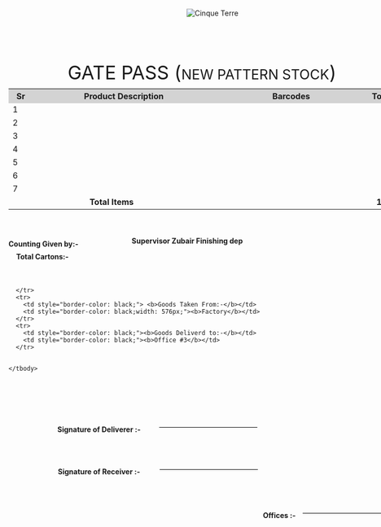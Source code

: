 <!DOCTYPE html>
<html lang="en">
<head>
  <title>Gate Pass</title>
  <meta charset="utf-8">
  <meta name="viewport" content="width=device-width, initial-scale=1">
  <link rel="stylesheet" href="https://maxcdn.bootstrapcdn.com/bootstrap/4.4.1/css/bootstrap.min.css">
  <script src="https://ajax.googleapis.com/ajax/libs/jquery/3.4.1/jquery.min.js"></script>
  <script src="https://cdnjs.cloudflare.com/ajax/libs/popper.js/1.16.0/umd/popper.min.js"></script>
  <script src="https://maxcdn.bootstrapcdn.com/bootstrap/4.4.1/js/bootstrap.min.js"></script>
</head>
<body>

<div class="container"> 

<img src="C:\Users\Muhammad Haseeb\Desktop\gatepass\img'\logo.png" class="rounded" alt="Cinque Terre" style="
    margin-left: 350px;
    margin-bottom: 114px;
    margin-top: 30px;
">
</div>
<div class="container" style="
    width: 925px;
    height: 451px;
    padding-right: 118px;
    margin-top: -88px;
    margin-bottom: 20px;
">                      
  <table class="table table-bordered">
    <thead>
 <td colspan="4" style="
    font-size: 37px;
    text-align: center;
    border-color: black;
">GATE PASS (<font size="1" style="
    font-size: 27px;
">NEW PATTERN STOCK</font>)</td>
    </thead>
    <tbody>
      <tr>
    <th style="
    border-color: black;
    width: 32px;
    background-color: lightgrey;
">Sr</th>
      <th style="
    border-color: black;
    text-align: center;
    width: 341px;
    background-color: lightgray;
">Product Description</th>
     <th style="
    border-color: black;
    text-align: center;
    width: 285px;
    background-color: lightgray;
">Barcodes</th>
      <th style="
    border-color: black;
    text-align: center;
    background-color: lightgray;
">Total</th>
      </tr>
      <tr>
        <td style="border-color: black;">1</td>
        <td style="border-color: black;"></td>
        <td style="border-color: black;"></td>
        <td style="border-color: black;"></td>
      </tr>
      <tr>
        <td style="border-color: black;">2</td>
        <td style="border-color: black;"></td>
        <td style="border-color: black;"></td>
        <td style="border-color: black;"></td>
      </tr>
      <tr>
        <td style="border-color: black;">3</td>
        <td style="border-color: black;"></td>
        <td style="border-color: black;"></td>
        <td style="border-color: black;"></td>
      </tr>
      <tr>
        <td style="border-color: black;">4</td>
        <td style="border-color: black;"></td>
        <td style="border-color: black;"></td>
        <td style="border-color: black;"></td>
      </tr>
      <tr>
        <td style="border-color: black;">5</td>
        <td style="border-color: black;"></td>
        <td style="border-color: black;"></td>
        <td style="border-color: black;"></td>
      </tr>
      <tr>
        <td style="border-color: black;">6</td>
        <td style="border-color: black;"></td>
        <td style="border-color: black;"></td>
        <td style="border-color: black;"></td>
      </tr>
      <tr>
        <td style="border-color: black;">7</td>
        <td style="border-color: black;"></td>
        <td style="border-color: black;"></td>
        <td style="border-color: black;"></td>
      </tr>
        <tr>
        <td colspan="2" style="
        border-color: black;
    	text-align: center;">
    	 <b>Total Items
    	 </b>
    	</td>
        <td style="border-color: black;"></td>
       <td style="
           border-color: black;
    text-align: center;
"><b>12</b></td>
      </tr>
 <h3 style="
     border-color: black;
    position: relative;
    left: 754px;
    top: 73px;
">

    </tbody>
  </table>
  <h3>     <u style="
    position: relative;
    left: 776px;
    top: -579px;
"> 5-MAY-20</u>
     </h3>
<p>
	<b> Counting Given by:-</b>
</p>
<p>
	<b style="
    position: relative;
    left: 242px;
    top: -37px;
"> Supervisor Zubair Finishing dep</b>
</p>
<b style="
    position: relative;
    left: 15px;
    top: -37px;
"> Total Cartons:-</b>


  <table class="table table-bordered">
    <thead>
 
      </tr>
      <tr>
        <td style="border-color: black;"> <b>Goods Taken From:-</b></td>
		<td style="border-color: black;width: 576px;"><b>Factory</b></td>
      </tr>
      <tr>
        <td style="border-color: black;"><b>Goods Deliverd to:-</b></td>
        <td style="border-color: black;"><b>Office #3</b></td>
      </tr>
   

    </tbody>
  </table>
<p>
<b style="
    position: relative;
    left: 96px;
    top: 72px;
">
	Signature of Deliverer :-
</p>
<p style="border-top: 1px solid black;position: relative;left: 200px;top: -27px;width: 193px;">	
</p>
<b style="
    position: relative;
    left: 1px;
    top: 37px;
">
	Signature of Receiver :-
</p>
<p style="border-top: 1px solid black;position: relative;left: 200px;top: -27px;width: 193px;">
</p>
<b style="
    position: relative;
    left: 403px;
    top: 40px;
">
	Offices :-
</p>
<p style="border-top: 1px solid black;position: relative;left: 78px;top: -27px;width: 193px;">	
</p>
<p style="border-top: 1px solid black
</p>
<p>
  Office #3
</p>

</div>
</body>
</html>
